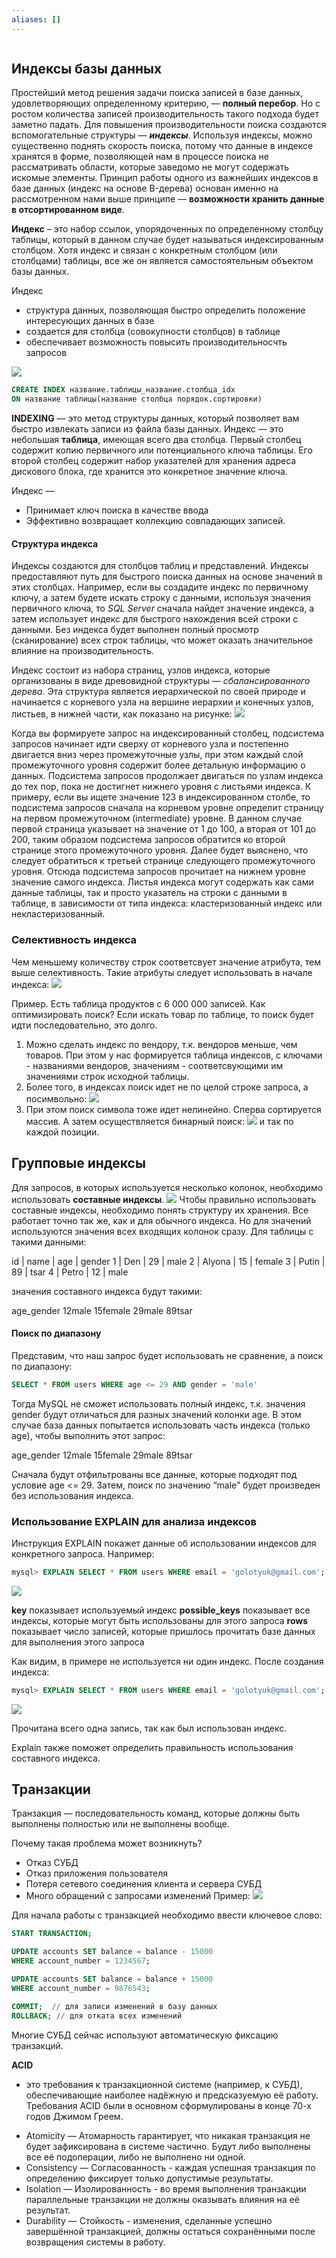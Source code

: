 ```yaml
---
aliases: []
---
```

```py

```

## Индексы базы данных
Простейший метод решения задачи поиска записей в базе данных, удовлетворяющих определенному критерию, — **полный перебор**. Но с ростом количества записей производительность такого подхода будет заметно падать. Для повышения производительности поиска создаются вспомогательные структуры — **_индексы_**. Используя индексы, можно существенно поднять скорость поиска, потому что данные в индексе хранятся в форме, позволяющей нам в процессе поиска не рассматривать области, которые заведомо не могут содержать искомые элементы.
Принцип работы одного из важнейших индексов в базе данных (индекс на основе B-дерева) основан именно на рассмотренном нами выше принципе — **возможности хранить данные в отсортированном виде**.

**Индекс** – это набор ссылок, упорядоченных по определенному столбцу таблицы, который в данном случае будет называться индексированным столбцом. Хотя индекс и связан с конкретным столбцом (или столбцами) таблицы, все же он является самостоятельным объектом базы данных.

Индекс
*  структура данных, позволяющая быстро определить положение интересующих данных в базе
*  создается для столбца (совокупности столбцов) в таблице
*  обеспечивает возможность повысить производительносчть запросов

![](https://i.imgur.com/1Rk2peR.png)

```sql
CREATE INDEX название.таблицы_название.столбца_idx
ON название таблицы(название столбца порядок.сортировки)

```

**INDEXING** — это метод структуры данных, который позволяет вам быстро извлекать записи из файла базы данных. Индекс — это небольшая **таблица**, имеющая всего два столбца. Первый столбец содержит копию первичного или потенциального ключа таблицы. Его второй столбец содержит набор указателей для хранения адреса дискового блока, где хранится это конкретное значение ключа.

Индекс —
-   Принимает ключ поиска в качестве ввода
-   Эффективно возвращает коллекцию совпадающих записей.

#### Структура индекса

Индексы создаются для столбцов таблиц и представлений. Индексы предоставляют путь для быстрого поиска данных на основе значений в этих столбцах. 
Например, если вы создадите индекс по первичному ключу, а затем будете искать строку с данными, используя значения первичного ключа, то _SQL Server_ сначала найдет значение индекса, а затем использует индекс для быстрого нахождения всей строки с данными. Без индекса будет выполнен полный просмотр (сканирование) всех строк таблицы, что может оказать значительное влияние на производительность.

Индекс состоит из набора страниц, узлов индекса, которые организованы в виде древовидной структуры — _сбалансированного дерева_. Эта структура является иерархической по своей природе и начинается с корневого узла на вершине иерархии и конечных узлов, листьев, в нижней части, как показано на рисунке:
![](https://habrastorage.org/r/w1560/getpro/habr/post_images/e35/b8e/5a8/e35b8e5a8538064b22082a4e5351574a.jpg)

Когда вы формируете запрос на индексированный столбец, подсистема запросов начинает идти сверху от корневого узла и постепенно двигается вниз через промежуточные узлы, при этом каждый слой промежуточного уровня содержит более детальную информацию о данных. Подсистема запросов продолжает двигаться по узлам индекса до тех пор, пока не достигнет нижнего уровня с листьями индекса. 
К примеру, если вы ищете значение 123 в индексированном столбе, то подсистема запросов сначала на корневом уровне определит страницу на первом промежуточном (intermediate) уровне. В данном случае первой страница указывает на значение от 1 до 100, а вторая от 101 до 200, таким образом подсистема запросов обратится ко второй странице этого промежуточного уровня. Далее будет выяснено, что следует обратиться к третьей странице следующего промежуточного уровня. Отсюда подсистема запросов прочитает на нижнем уровне значение самого индекса. Листья индекса могут содержать как сами данные таблицы, так и просто указатель на строки с данными в таблице, в зависимости от типа индекса: кластеризованный индекс или некластеризованный.

### Селективность индекса

Чем меньшему количеству строк соответсвует значение атрибута, тем выше селективность. Такие атрибуты следует использовать в начале индекса:
![](https://i.imgur.com/HEAePiS.png)


Пример.
Есть таблица продуктов с 6 000 000 записей. Как оптимизировать поиск?
Если искать товар по таблице, то поиск будет идти последовательно, это долго.
1. Можно сделать индекс по вендору, т.к. вендоров меньше, чем товаров.
При этом у нас формируется таблица индексов, с ключами - названиями вендоров, значениям - соответсвующими им значениями строк исходной таблицы.
2. Более того, в индексах поиск идет не по целой строке запроса, а посимвольно:
![](https://i.imgur.com/PkVw35j.png)
3. При этом поиск символа тоже идет нелинейно. Сперва сортируется массив. А затем осуществляется бинарный поиск:
![](https://i.imgur.com/Y312Zpr.png)
и так по каждой позиции.

## Групповые индексы
Для запросов, в которых используется несколько колонок, необходимо использовать **составные индексы**.
![](https://i.onthe.io/smngoz79t006u56ci.7dc9f1ef.jpg)
Чтобы правильно использовать составные индексы, необходимо понять структуру их хранения. Все работает точно так же, как и для обычного индекса. Но для значений используются значения всех входящих колонок сразу. Для таблицы с такими данными:

id | name   | age | gender
1  | Den    | 29 | male
2  | Alyona | 15 | female
3  | Putin  | 89 | tsar
4  | Petro  | 12 | male

значения составного индекса будут такими:

age_gender
12male
15female
29male
89tsar

#### Поиск по диапазону

Представим, что наш запрос будет использовать не сравнение, а поиск по диапазону:
```sql
SELECT * FROM users WHERE age <= 29 AND gender = 'male'
```

Тогда MySQL не сможет использовать полный индекс, т.к. значения gender будут отличаться для разных значений колонки age. В этом случае база данных попытается использовать часть индекса (только age), чтобы выполнить этот запрос:

age_gender
12male
15female
29male
89tsar

Сначала будут отфильтрованы все данные, которые подходят под условие age <= 29. Затем, поиск по значению “male” будет произведен без использования индекса.

### Использование EXPLAIN для анализа индексов

Инструкция EXPLAIN покажет данные об использовании индексов для конкретного запроса. Например:
```sql
mysql> EXPLAIN SELECT * FROM users WHERE email = 'golotyuk@gmail.com';
```

![](https://highload.today/wp-content/uploads/2019/11/Screenshot-2021-03-19-at-11.29.00-1024x111.png)

**key** показывает используемый индекс
**possible_keys** показывает все индексы, которые могут быть использованы для этого запроса
**rows** показывает число записей, которые пришлось прочитать базе данных для выполнения этого запроса

Как видим, в примере не используется ни один индекс. После создания индекса:
```sql
mysql> EXPLAIN SELECT * FROM users WHERE email = 'golotyuk@gmail.com';
```

![](https://highload.today/wp-content/uploads/2019/11/Screenshot-2021-03-19-at-11.30.44-1024x109.png)

Прочитана всего одна запись, так как был использован индекс.

Explain также поможет определить правильность использования составного индекса.


## Транзакции
Транзакция — последовательность команд, которые должны быть выполнены полностью или не выполнены вообще.

Почему такая проблема может возникнуть?
- Отказ СУБД
- Отказ приложения пользователя
- Потеря сетевого соединения клиента и сервера СУБД
- Много обращений с запросами изменений
Пример:
![](https://i.imgur.com/uCd8Inn.png)

Для начала работы с транзакцией необходимо ввести ключевое слово:

```sql
START TRANSACTION;

UPDATE accounts SET balance = balance - 15000
WHERE account_number = 1234567;

UPDATE accounts SET balance = balance + 15000
WHERE account_number = 9876543;

COMMIT;  // для записи изменений в базу данных
ROLLBACK; // для отката всех изменений

```

Многие СУБД сейчас используют автоматическую фиксацию транзакций.

**ACID**
- это требования к транзакционной системе (например, к СУБД), обеспечивающие наиболее надёжную и предсказуемую её работу. Требования ACID были в основном сформулированы в конце 70-х годов Джимом Греем.

* Atomicity — Атомарность гарантирует, что никакая транзакция не будет зафиксирована в системе частично. Будут либо выполнены все её подоперации, либо не выполнено ни одной.
* Consistency — Согласованность - каждая успешная транзакция по определению фиксирует только допустимые результаты.
* Isolation — Изолированность - во время выполнения транзакции параллельные транзакции не должны оказывать влияния на её результат.
* Durability — Стойкость - изменения, сделанные успешно завершённой транзакцией, должны остаться сохранёнными после возвращения системы в работу.

